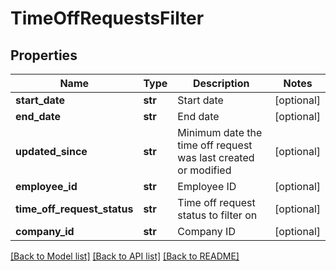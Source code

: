 # TimeOffRequestsFilter


## Properties
Name | Type | Description | Notes
------------ | ------------- | ------------- | -------------
**start_date** | **str** | Start date | [optional] 
**end_date** | **str** | End date | [optional] 
**updated_since** | **str** | Minimum date the time off request was last created or modified | [optional] 
**employee_id** | **str** | Employee ID | [optional] 
**time_off_request_status** | **str** | Time off request status to filter on | [optional] 
**company_id** | **str** | Company ID | [optional] 

[[Back to Model list]](../../README.md#documentation-for-models) [[Back to API list]](../../README.md#documentation-for-api-endpoints) [[Back to README]](../../README.md)


